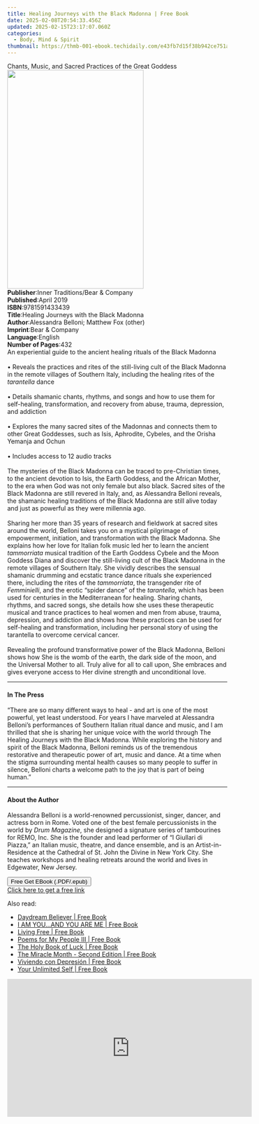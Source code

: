 ```yaml
---
title: Healing Journeys with the Black Madonna | Free Book
date: 2025-02-08T20:54:33.456Z
updated: 2025-02-15T23:17:07.060Z
categories:
  - Body, Mind & Spirit
thumbnail: https://thmb-001-ebook.techidaily.com/e43fb7d15f38b942ce751a36005e39e6d8fe33a6b304964f08812c77d40c1e34.jpg
---
```

<main id="book-container">
  <div class="flex flex-col">
    <div class="book-brief flex-1 py-6 px-4 sm:p-6 md:py-10 md:px-8">
      <!-- brief-->
      <div class="book-brief-main">
        Chants, Music, and Sacred Practices of the Great Goddess
      </div>
    </div>
    <div
      class="book-meta-info flex-1 grid gap-4 col-start-1 col-end-3 row-start-1 sm:mb-6 sm:grid-cols-4 lg:gap-6 lg:col-start-2 lg:row-end-6 lg:row-span-6 lg:mb-0"
    >
      <div
        class="book-meta-info-left place-content-center mt-4 p-4 text-sm leading-6 col-start-2 col-span-2 dark:text-slate-400"
      >
        <img
          class="w-full h-500 object-cover rounded-lg sm:h-255 sm:col-span-2 lg:col-span-full"
          src="https://img-001-ebook.techidaily.com/879deae0519cbca6b6d501432b4e89b355e5a1a8223df3d0632ba9a2bc960e6f.jpg"
          alt=""
          width="312"
          height="500"
        />
      </div>
      <div
        class="book-meta-info-right mt-2 col-start-1 row-start-2 col-span-3 self-center"
      >
        <!-- meta data  -->
        <div class="flex flex-col px-4 md:px-8">
          <div class="flex-1">
            <strong>Publisher</strong>:<span class="px-2"
              >Inner Traditions/Bear &amp; Company</span
            >
          </div>
          <div class="flex-1">
            <strong>Published</strong>:<span class="px-2">April 2019</span>
          </div>
          <div class="flex-1">
            <strong>ISBN</strong>:<span class="px-2">9781591433439</span>
          </div>
          <div class="flex-1">
            <strong>Title</strong>:<span class="px-2"
              >Healing Journeys with the Black Madonna</span
            >
          </div>
          <div class="flex-1">
            <strong>Author</strong>:<span class="px-2"
              >Alessandra Belloni; Matthew Fox (other)</span
            >
          </div>
          <div class="flex-1">
            <strong>Imprint</strong>:<span class="px-2"
              >Bear &amp; Company</span
            >
          </div>
          <div class="flex-1">
            <strong>Language</strong>:<span class="px-2">English</span>
          </div>
          <div class="flex-1">
            <strong>Number of Pages</strong>:<span class="px-2">432</span>
          </div>
        </div>
      </div>
    </div>
    <div class="book-description flex-1 py-6 px-4 sm:p-6 md:py-10 md:px-8">
      <div class="book-description-main">
        <div accordion-content="" id="description">
          An experiential guide to the ancient healing rituals of the Black
          Madonna <br /><br />• Reveals the practices and rites of the
          still-living cult of the Black Madonna in the remote villages of
          Southern Italy, including the healing rites of the
          <i>tarantella</i> dance <br /><br />• Details shamanic chants,
          rhythms, and songs and how to use them for self-healing,
          transformation, and recovery from abuse, trauma, depression, and
          addiction <br /><br />• Explores the many sacred sites of the Madonnas
          and connects them to other Great Goddesses, such as Isis, Aphrodite,
          Cybeles, and the Orisha Yemanja and Ochun <br /><br />• Includes
          access to 12 audio tracks <br /><br />The mysteries of the Black
          Madonna can be traced to pre-Christian times, to the ancient devotion
          to Isis, the Earth Goddess, and the African Mother, to the era when
          God was not only female but also black. Sacred sites of the Black
          Madonna are still revered in Italy, and, as Alessandra Belloni
          reveals, the shamanic healing traditions of the Black Madonna are
          still alive today and just as powerful as they were millennia ago.
          <br /><br />Sharing her more than 35 years of research and fieldwork
          at sacred sites around the world, Belloni takes you on a mystical
          pilgrimage of empowerment, initiation, and transformation with the
          Black Madonna. She explains how her love for Italian folk music led
          her to learn the ancient <i>tammorriata</i> musical tradition of the
          Earth Goddess Cybele and the Moon Goddess Diana and discover the
          still-living cult of the Black Madonna in the remote villages of
          Southern Italy. She vividly describes the sensual shamanic drumming
          and ecstatic trance dance rituals she experienced there, including the
          rites of the <i>tammorriata</i>, the transgender rite of
          <i>Femminielli</i>, and the erotic “spider dance” of the
          <i>tarantella</i>, which has been used for centuries in the
          Mediterranean for healing. Sharing chants, rhythms, and sacred songs,
          she details how she uses these therapeutic musical and trance
          practices to heal women and men from abuse, trauma, depression, and
          addiction and shows how these practices can be used for self-healing
          and transformation, including her personal story of using the
          tarantella to overcome cervical cancer. <br /><br />Revealing the
          profound transformative power of the Black Madonna, Belloni shows how
          She is the womb of the earth, the dark side of the moon, and the
          Universal Mother to all. Truly alive for all to call upon, She
          embraces and gives everyone access to Her divine strength and
          unconditional love.
        </div>
        <div class="accordion-fader"></div>
      </div>
    </div>
    <div class="book-excerpts flex-1 py-6 px-4 sm:p-6 md:py-10 md:px-8">
      <!-- excerpts-->
      <div class="book-excerpts-main">
        <hr />
        <h4 class="placeholder placeholder-heading">
          <span>In The Press</span>
        </h4>
        <p>
          “There are so many different ways to heal - and art is one of the most
          powerful, yet least understood. For years I have marveled at
          Alessandra Belloni’s performances of Southern Italian ritual dance and
          music, and I am thrilled that she is sharing her unique voice with the
          world through The Healing Journeys with the Black Madonna. While
          exploring the history and spirit of the Black Madonna, Belloni reminds
          us of the tremendous restorative and therapeutic power of art, music
          and dance. At a time when the stigma surrounding mental health causes
          so many people to suffer in silence, Belloni charts a welcome path to
          the joy that is part of being human.”
        </p>
      </div>
    </div>
    <div class="book-about-author flex-1 py-6 px-4 sm:p-6 md:py-10 md:px-8">
      <!-- about author-->
      <div class="book-main-author-main">
        <hr />
        <h4 class="placeholder placeholder-heading">
          <span>About the Author</span>
        </h4>
        <p>
          Alessandra Belloni is a world-renowned percussionist, singer, dancer,
          and actress born in Rome. Voted one of the best female percussionists
          in the world by <i>Drum Magazine</i>, she designed a signature series
          of tambourines for REMO, Inc. She is the founder and lead performer of
          “I Giullari di Piazza,” an Italian music, theatre, and dance ensemble,
          and is an Artist-in-Residence at the Cathedral of St. John the Divine
          in New York City. She teaches workshops and healing retreats around
          the world and lives in Edgewater, New Jersey.
        </p>
      </div>
    </div>
    <div class="book-free-get flex-1 py-6 px-4 sm:p-6 md:py-10 md:px-8">
      <button
        id="btn-free-get"
        class="bg-blue-500 hover:bg-blue-700 text-white font-bold py-2 px-4 rounded"
      >
        Free Get EBook (.PDF/.epub)
      </button>
      <div id="countdown-display" class="px-2 text-lg mt-2"></div>
      <a
        id="free-link"
        class="hidden bg-blue-500 hover:bg-blue-700 text-white font-bold py-2 px-4 rounded"
        href="https://www.ebooks.com/en-us/book/96393670/healing-journeys-with-the-black-madonna/alessandra-belloni/"
        target="_blank"
        >Click here to get a free link</a
      >
    </div>
    <script>
      let countdownTime = 0;
      let countdownInterval = null;
      document
        .getElementById('btn-free-get')
        .addEventListener('click', startCountdown);
      function startCountdown() {
        countdownTime = new Date().getTime() + 60000 * 3;
        countdownInterval = setInterval(updateCountdown, 1000);
        document.getElementById('btn-free-get').disabled = true;
        document
          .getElementById('btn-free-get')
          .classList.add('bg-gray-500', 'cursor-not-allowed');
      }
      function updateCountdown() {
        let currentTime = new Date().getTime();
        let timeLeft = countdownTime - currentTime;
        let secondsLeft = Math.floor(timeLeft / 1000);
        document.getElementById('countdown-display').innerHTML =
          `Remaining time: ${secondsLeft} seconds.`;
        if (secondsLeft <= 0) {
          clearInterval(countdownInterval);
          document.getElementById('btn-free-get').classList.add('hidden');
          document.getElementById('free-link').classList.remove('hidden');
          document.getElementById('countdown-display').innerHTML = '';
        }
      }
    </script>
  </div>
</main>

<ins class="adsbygoogle"
      style="display:block"
      data-ad-client="ca-pub-7571918770474297"
      data-ad-slot="8358498916"
      data-ad-format="auto"
      data-full-width-responsive="true"></ins>
    

<span class="atpl-alsoreadstyle">Also read:</span>
<div><ul>
<li><a href="https://novels-ebooks.techidaily.com/210339952-9781722526917-daydream-believer/"><u>Daydream Believer | Free Book</u></a></li>
<li><a href="https://novels-ebooks.techidaily.com/210339913-9789811817991-i-am-youand-you-are-me/"><u>I AM YOU...AND YOU ARE ME | Free Book</u></a></li>
<li><a href="https://novels-ebooks.techidaily.com/210339962-9781722526085-living-free/"><u>Living Free | Free Book</u></a></li>
<li><a href="https://novels-ebooks.techidaily.com/210339910-9781737582236-poems-for-my-people-iii/"><u>Poems for My People III | Free Book</u></a></li>
<li><a href="https://novels-ebooks.techidaily.com/210339934-9789529451616-the-holy-book-of-luck/"><u>The Holy Book of Luck | Free Book</u></a></li>
<li><a href="https://novels-ebooks.techidaily.com/210339953-9781722526955-the-miracle-month-second-edition/"><u>The Miracle Month - Second Edition | Free Book</u></a></li>
<li><a href="https://novels-ebooks.techidaily.com/210339972-9781662490736-viviendo-con-depresion/"><u>Viviendo con Depresión | Free Book</u></a></li>
<li><a href="https://novels-ebooks.techidaily.com/210339959-9781722526924-your-unlimited-self/"><u>Your Unlimited Self | Free Book</u></a></li>
</ul></div>

<!-- affiliate ads begin -->
<iframe width="560" height="315" src="https://www.youtube.com/embed/_7AYCS7zBU0?si=7R9oIpE4hyEbtk3x" title="YouTube video player" frameborder="0" allow="accelerometer; autoplay; clipboard-write; encrypted-media; gyroscope; picture-in-picture; web-share" referrerpolicy="strict-origin-when-cross-origin" allowfullscreen></iframe>
<!-- affiliate ads end -->

